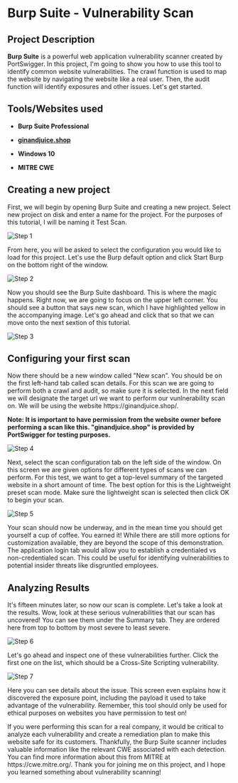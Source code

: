 <h1>Burp Suite - Vulnerability Scan</h1>

<h2>Project Description</h2>
<p> <b>Burp Suite</b> is a powerful web application vulnerability scanner created by PortSwigger. In this project, I'm going to show you how to use this tool to identify common website vulnerabilities. The crawl function is used to map the website by navigating the website like a real user. Then, the audit function will identify exposures and other issues. Let's get started. </p>

<h2>Tools/Websites used</h2>

- <b>Burp Suite Professional</b>

- <b>[ginandjuice.shop](https://ginandjuice.shop/)</b>

- <b>Windows 10</b>

- <b>MITRE CWE</b>

<h2>Creating a new project</h2>
<p>First, we will begin by opening Burp Suite and creating a new project. Select new project on disk and enter a name for the project. For the purposes of this tutorial, I will be naming it Test Scan.</p>

![Step 1](https://github.com/nicknava1/Burp-Suite/blob/main/Burp%20Suite%20Scan/1.png)

<p>From here, you will be asked to select the configuration you would like to load for this project. Let's use the Burp default option and click Start Burp on the bottom right of the window.</p>

![Step 2](https://github.com/nicknava1/Burp-Suite/blob/main/Burp%20Suite%20Scan/2.png)

<p>Now you should see the Burp Suite dashboard. This is where the magic happens. Right now, we are going to focus on the upper left corner. You should see a button that says new scan, which I have highlighted yellow in the accompanying image. Let's go ahead and click      that so that we can move onto the next sextion of this tutorial.</p>

![Step 3](https://github.com/nicknava1/Burp-Suite/blob/main/Burp%20Suite%20Scan/3.png)
  
<h2>Configuring your first scan</h2>
<p>Now there should be a new window called "New scan". You should be on the first left-hand tab called scan details. For this scan we are going to perform both a crawl and audit, so make sure it is selected. In the next field we will designate the target url we want to perform our vunlnerability scan on. We will be using the website https://ginandjuice.shop/.</p>

<p><b>Note: It is important to have permission from the website owner before performing a scan like this. "ginandjuice.shop" is provided by PortSwigger for testing purposes.</b></p>

![Step 4](https://github.com/nicknava1/Burp-Suite/blob/main/Burp%20Suite%20Scan/4.png)

<p>Next, select the scan configuration tab on the left side of the window. On this screen we are given options for different types of scans we can perform. For this test, we want to get a top-level summary of the targeted website in a short amount of time. The best option for this is the Lightweight preset scan mode. Make sure the lightweight scan is selected then click OK to begin your scan.</p>

![Step 5](https://github.com/nicknava1/Burp-Suite/blob/main/Burp%20Suite%20Scan/5.png)

<p>Your scan should now be underway, and in the mean time you should get yourself a cup of coffee. You earned it! While there are still more options for customization available, they are beyond the scope of this demonstration. The application login tab would allow you to establish a credentialed vs non-credentialed scan. This could be useful for identifying vulnerabilities to potential insider threats like disgruntled employees.</p>

<h2>Analyzing Results</h2>
<p>It's fifteen minutes later, so now our scan is complete. Let's take a look at the results. Wow, look at these serious vulnerabilities that our scan has uncovered! You can see them under the Summary tab. They are ordered here from top to bottom by most severe to least severe.</p>

![Step 6](https://github.com/nicknava1/Burp-Suite/blob/main/Burp%20Suite%20Scan/6.png)

<p>Let's go ahead and inspect one of these vulnerabilities further. Click the first one on the list, which should be a Cross-Site Scripting vulnerability.</p>

![Step 7](https://github.com/nicknava1/Burp-Suite/blob/main/Burp%20Suite%20Scan/7.png)

<p>Here you can see details about the issue. This screen even explains how it discovered the exposure point, including the payload it used to take advantage of the vulnerability. Remember, this tool should only be used for ethical purposes on websites you have permission to test on!</p>

<p>If you were performing this scan for a real company, it would be critical to analyze each vulnerability and create a remediation plan to make this website safe for its customers. Thankfully, the Burp Suite scanner includes valuable information like the relevant CWE associated with each detection. You can find more information about this from MITRE at https://cwe.mitre.org/. Thank you for joining me on this project, and I hope you learned something about vulnerability scanning! </p>
